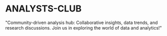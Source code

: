 # ANALYSTS-CLUB
"Community-driven analysis hub: Collaborative insights, data trends, and research discussions. Join us in exploring the world of data and analytics!"

